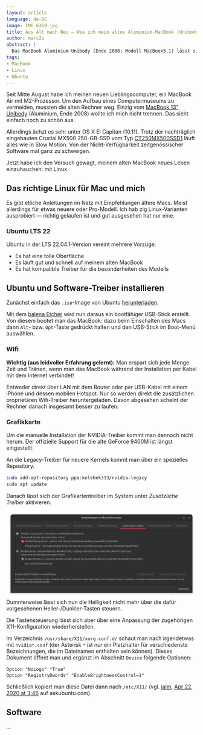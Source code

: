 ```yaml
---
layout: article
language: de-DE
image: IMG_6369.jpg
title: Aus Alt mach Neu – Wie ich mein altes Aluminium-MacBook (Unibody, Ende 2008) mit Ubuntu wieder fit gemacht hab
author: marc2o
abstract: |
  Das MacBook Aluminium Unibody (Ende 2008; Modell MacBook5,1) lässt sich mit einer SSD und Ubuntu als Betriebssystem in einen neuen Computer verwandeln.
tags:
- MacBook
- Linux
- Ubuntu
---
```


Seit Mitte August habe ich meinen neuen Lieblingscomputer, ein MacBook Air mit M2-Prozessor. Um den Aufbau eines Computermuseums zu vermeiden, mussten die alten Rechner weg. Einzig vom [MacBook 13" Unibody](https://everymac.com/systems/apple/macbook/specs/macbook-core-2-duo-2.0-aluminum-13-late-2008-unibody-specs.html) (Aluminium, Ende 2008) wollte ich mich nicht trennen.  Das sieht einfach noch zu schön aus.

Allerdings ächzt es sehr unter OS X El Capitan (10.11). Trotz der nachträglich eingebauten Crucial MX500 250-GB-SSD vom Typ [CT250MX500SSD1](https://www.crucial.de/ssd/mx500/ct250mx500ssd1) läuft alles wie in Slow Motion. Von der Nicht-Verfügbarkeit zeitgenössischer Software mal ganz zu schweigen.

Jetzt habe ich den Versuch gewagt, meinem alten MacBook neues Leben einzuhauchen: mit Linux.


## Das richtige Linux für Mac und mich

Es gibt etliche Anleitungen im Netz mit Empfehlungen ältere Macs. Meist allerdings für etwas neuere oder Pro-Modell. Ich hab zig Linux-Varianten ausprobiert — richtig gelaufen ist und gut ausgesehen hat nur eine.

### Ubuntu LTS 22

Ubuntu in der LTS 22.04.1-Version vereint mehrere Vorzüge:

- Es hat eine tolle Oberfläche
- Es läuft gut und schnell auf meinem alten MacBook
- Es hat kompatible Treiber für die besonderheiten des Modells


## Ubuntu und Software-Treiber installieren

Zunächst einfach das `.iso`-Image von Ubuntu [herunterladen](https://ubuntu.com/download).

Mit dem [balena Etcher](https://www.balena.io/etcher/) wird nun daraus ein bootfähiger USB-Stick erstellt. Von diesem bootet man das MacBook: dazu beim Einschalten des Macs dann `Alt`- bzw. `Opt`-Taste gedrückt halten und den USB-Stick im Boot-Menü auswählen.

### Wifi

**Wichtig (aus leidvoller Erfahrung gelernt):** Man erspart sich jede Menge Zeit und Tränen, wenn man das MacBook während der Installation per Kabel mit dem Internet verbindet!

Entweder direkt über LAN mit dem Router oder per USB-Kabel mit einem iPhone und dessen mobilen Hotspot. Nur so werden direkt die zusätzlichen proprietären Wifi-Treiber heruntergeladen.  Davon abgesehen scheint der Rechner danach insgesamt besser zu laufen.

### Grafikkarte

Um die manuelle Installation der NVIDIA-Treiber kommt man dennoch nicht herum. Der offizielle Support für die alte GeForce 9400M ist längst eingestellt.

An die Legacy-Treiber für neuere Kernels kommt man über ein spezielles Repository.

```bash
sudo add-apt-repository ppa:kelebek333/nvidia-legacy
sudo apt update
```

Danach lässt sich der Grafikartentreiber im System unter _Zusätzliche Treiber_ aktivieren.

![Treiber Installieren](../images/ubuntu-macbook-treiber-installieren.png)
Dummerweise lässt sich nun die Helligkeit nicht mehr über die dafür vorgesehenen Heller-/Dunkler-Tasten steuern.

Die Tastensteuerung lässt sich aber über eine Anpassung der zugehörigen X11-Konfiguration wiederherstellen.

Im Verzeichnis `/usr/share/X11/xorg.conf.d/` schaut man nach irgendetwas mit `nvidia*.conf` (der Asterisk `*` ist nur ein Platzhalter für verschiedenste Bezeichnungen, die im Dateinamen enthalten sein können). Dieses Dokument öffnet man und ergänzt im Abschnitt `Device` folgende Optionen:

```config
Option "NoLogo" "True"
Option "RegistryDwords" "EnableBrightnessControl=1"
```

Schließlich kopiert man diese Datei dann nach `/etc/X11/` (vgl. [ialm](https://askubuntu.com/users/143625/ialm), [Apr 22, 2020 at 3:46](https://askubuntu.com/questions/126441/brightness-controls-doesnt-work-on-a-macbook-pro-5-5-ubuntu-12-04-lts?rq=1#comment2069082_126559) auf askubuntu.com).


## Software

…
